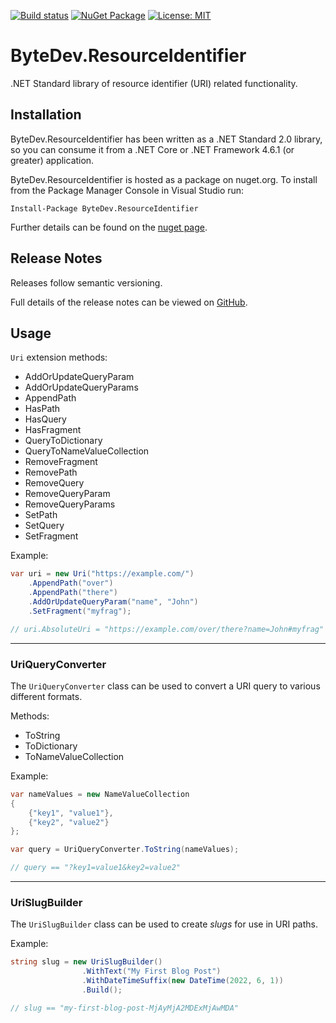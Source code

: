 [![Build status](https://ci.appveyor.com/api/projects/status/github/bytedev/ByteDev.ResourceIdentifier?branch=master&svg=true)](https://ci.appveyor.com/project/bytedev/ByteDev-ResourceIdentifier/branch/master)
[![NuGet Package](https://img.shields.io/nuget/v/ByteDev.ResourceIdentifier.svg)](https://www.nuget.org/packages/ByteDev.ResourceIdentifier)
[![License: MIT](https://img.shields.io/badge/License-MIT-green.svg)](https://github.com/ByteDev/ByteDev.ResourceIdentifier/blob/master/LICENSE)

# ByteDev.ResourceIdentifier

.NET Standard library of resource identifier (URI) related functionality.

## Installation

ByteDev.ResourceIdentifier has been written as a .NET Standard 2.0 library, so you can consume it from a .NET Core or .NET Framework 4.6.1 (or greater) application.

ByteDev.ResourceIdentifier is hosted as a package on nuget.org.  To install from the Package Manager Console in Visual Studio run:

`Install-Package ByteDev.ResourceIdentifier`

Further details can be found on the [nuget page](https://www.nuget.org/packages/ByteDev.ResourceIdentifier/).

## Release Notes

Releases follow semantic versioning.

Full details of the release notes can be viewed on [GitHub](https://github.com/ByteDev/ByteDev.ResourceIdentifier/blob/master/docs/RELEASE-NOTES.md).

## Usage

`Uri` extension methods:

- AddOrUpdateQueryParam
- AddOrUpdateQueryParams
- AppendPath
- HasPath
- HasQuery
- HasFragment
- QueryToDictionary
- QueryToNameValueCollection
- RemoveFragment
- RemovePath
- RemoveQuery
- RemoveQueryParam
- RemoveQueryParams
- SetPath
- SetQuery
- SetFragment

Example:

```csharp
var uri = new Uri("https://example.com/")
    .AppendPath("over")
    .AppendPath("there")
    .AddOrUpdateQueryParam("name", "John")
    .SetFragment("myfrag");

// uri.AbsoluteUri = "https://example.com/over/there?name=John#myfrag"
```

---

### UriQueryConverter

The `UriQueryConverter` class can be used to convert a URI query to various different formats.

Methods:

- ToString
- ToDictionary
- ToNameValueCollection

Example:

```csharp
var nameValues = new NameValueCollection
{
    {"key1", "value1"},
    {"key2", "value2"}
};

var query = UriQueryConverter.ToString(nameValues);

// query == "?key1=value1&key2=value2"
```

---

### UriSlugBuilder

The `UriSlugBuilder` class can be used to create *slugs* for use in URI paths.

Example:

```csharp
string slug = new UriSlugBuilder()
                .WithText("My First Blog Post")
                .WithDateTimeSuffix(new DateTime(2022, 6, 1))
                .Build();

// slug == "my-first-blog-post-MjAyMjA2MDExMjAwMDA"         
```